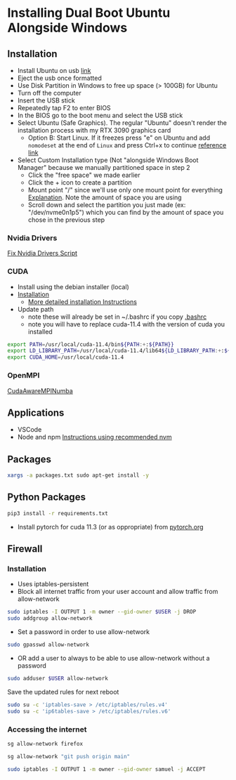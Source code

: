 # Installing Dual Boot Ubuntu Alongside Windows

## Installation
- Install Ubuntu on usb [link](https://ubuntu.com/tutorials/create-a-usb-stick-on-windows#1-overview)
- Eject the usb once formatted
- Use Disk Partition in Windows to free up space (> 100GB) for Ubuntu
- Turn off the computer
- Insert the USB stick
- Repeatedly tap F2 to enter BIOS
- In the BIOS go to the boot menu and select the USB stick
- Select Ubuntu (Safe Graphics). The regular "Ubuntu" doesn't render the installation process with my RTX 3090 graphics card
  - Option B: Start Linux. If it freezes press "e" on Ubuntu and add `nomodeset` at the end of `Linux` and press Ctrl+x to continue [reference link](https://itsfoss.com/fix-ubuntu-freezing/)
- Select Custom Installation type (Not "alongside Windows Boot Manager" because we manually partitioned space in step 2
  - Click the "free space" we made earlier
  - Click the + icon to create a partition
  - Mount point "/" since we'll use only one mount point for everything [Explanation](https://askubuntu.com/questions/21719/how-large-should-i-make-root-home-and-swap-partitions). Note the amount of space you are using
  - Scroll down and select the partition you just made (ex: "/dev/nvme0n1p5") which you can find by the amount of space you chose in the previous step


### Nvidia Drivers
[Fix Nvidia Drivers Script](git@github.com:djsamseng/fix_nvidia_drivers.git)
###
### CUDA
- Install using the debian installer (local)
- [Installation](https://developer.nvidia.com/cuda-11-4-0-download-archive?target_os=Linux&target_arch=x86_64&Distribution=Ubuntu&target_version=20.04&target_type=deb_local)
   - [More detailed installation Instructions](https://docs.nvidia.com/cuda/cuda-quick-start-guide/index.html#ubuntu-x86_64-deb)
- Update path
  - note these will already be set in ~/.bashrc if you copy [.bashrc](https://github.com/djsamseng/cheat_sheet/blob/main/.bashrc)
  - note you will have to replace cuda-11.4 with the version of cuda you installed
```bash
export PATH=/usr/local/cuda-11.4/bin${PATH:+:${PATH}}
export LD_LIBRARY_PATH=/usr/local/cuda-11.4/lib64${LD_LIBRARY_PATH:+:${LD_LIBRARY_PATH}}
export CUDA_HOME=/usr/local/cuda-11.4
```
### OpenMPI
[CudaAwareMPINumba](https://github.com/djsamseng/CudaAwareMPINumba)

## Applications
- VSCode
- Node and npm [Instructions using recommended nvm](https://docs.npmjs.com/downloading-and-installing-node-js-and-npm)

## Packages
```bash
xargs -a packages.txt sudo apt-get install -y
```

## Python Packages
```bash
pip3 install -r requirements.txt
```
- Install pytorch for cuda 11.3 (or as oppropriate) from [pytorch.org](https://pytorch.org/)

## Firewall
### Installation
- Uses iptables-persistent
- Block all internet traffic from your user account and allow traffic from allow-network
```bash
sudo iptables -I OUTPUT 1 -m owner --gid-owner $USER -j DROP
sudo addgroup allow-network
```
- Set a password in order to use allow-network
```bash
sudo gpasswd allow-network
```
- OR add a user to always to be able to use allow-network without a password
```bash
sudo adduser $USER allow-network
```

Save the updated rules for next reboot
```bash
sudo su -c 'iptables-save > /etc/iptables/rules.v4'
sudo su -c 'ip6tables-save > /etc/iptables/rules.v6'
```

### Accessing the internet
```bash
sg allow-network firefox
```

```bash
sg allow-network "git push origin main"
```

```bash
sudo iptables -I OUTPUT 1 -m owner --gid-owner samuel -j ACCEPT
```